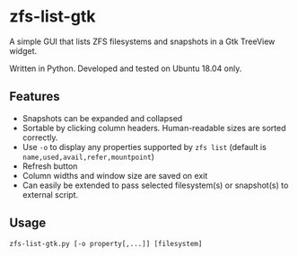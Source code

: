 # zfs-list-gtk
A simple GUI that lists ZFS filesystems and snapshots in a Gtk TreeView widget.

Written in Python. Developed and tested on Ubuntu 18.04 only.

## Features
- Snapshots can be expanded and collapsed
- Sortable by clicking column headers. Human-readable sizes are sorted correctly.
- Use `-o` to display any properties supported by `zfs list` (default is `name,used,avail,refer,mountpoint`)
- Refresh button
- Column widths and window size are saved on exit
- Can easily be extended to pass selected filesystem(s) or snapshot(s) to external script.

## Usage
`zfs-list-gtk.py [-o property[,...]] [filesystem]`
